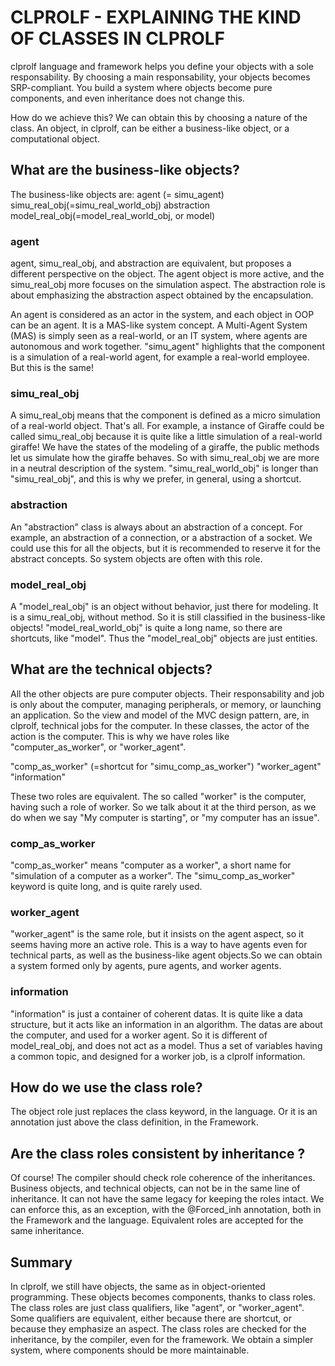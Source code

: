 # CLPROLF - EXPLAINING THE KIND OF CLASSES IN CLPROLF

clprolf language and framework helps you define your objects with a sole responsability. By choosing a main responsability, your objects becomes SRP-compliant. You build a system where objects become pure components, and even inheritance does not change this.

How do we achieve this? We can obtain this by choosing a nature of the class. An object, in clprolf, can be either a business-like object, or a computational object.

## What are the business-like objects?

The business-like objects are:
agent (= simu_agent)
simu_real_obj(=simu_real_world_obj)
abstraction
model_real_obj(=model_real_world_obj, or model)

### agent

agent, simu_real_obj, and abstraction are equivalent, but proposes a different perspective on the object.
The agent object is more active, and the simu_real_obj more focuses on the simulation aspect. The abstraction role is about emphasizing the abstraction aspect obtained by the encapsulation.

An agent is considered as an actor in the system, and each object in OOP can be an agent. It is a MAS-like system concept. A Multi-Agent System (MAS) is simply seen as a real-world, or an IT system, where agents are autonomous and work together.
"simu_agent" highlights that the component is a simulation of a real-world agent, for example a real-world employee. But this is the same!

### simu_real_obj

A simu_real_obj means that the component is defined as a micro simulation of a real-world object. That's all. For example, a instance of Giraffe could be called simu_real_obj because it is quite like a little simulation of a real-world giraffe! We have the states of the modeling of a giraffe, the public methods let us simulate how the giraffe behaves. So with simu_real_obj we are more in a neutral description of the system.
"simu_real_world_obj" is longer than "simu_real_obj", and this is why we prefer, in general, using a shortcut.

### abstraction

An "abstraction" class is always about an abstraction of a concept. For example, an abstraction of a connection, or a abstraction of a socket. We could use this for all the objects, but it is recommended to reserve it for the abstract concepts. So system objects are often with this role.

### model_real_obj

A "model_real_obj" is an object without behavior, just there for modeling. It is a simu_real_obj, without method. So it is still classified in the business-like objects! "model_real_world_obj" is quite a long name, so there are shortcuts, like "model". Thus the "model_real_obj" objects are just entities.

## What are the technical objects?

All the other objects are pure computer objects. Their responsability and job is only about the computer, managing peripherals, or memory, or launching an application.
So the view and model of the MVC design pattern, are, in clprolf, technical jobs for the computer. In these classes, the actor of the action is the computer. This is why we have roles like "computer_as_worker", or "worker_agent".

"comp_as_worker" (=shortcut for "simu_comp_as_worker")
"worker_agent"
"information"

These two roles are equivalent. The so called "worker" is the computer, having such a role of worker. So we talk about it at the third person, as we do when we say "My computer is starting", or "my computer has an issue".

### comp_as_worker

"comp_as_worker" means "computer as a worker", a short name for "simulation of a computer as a worker". The "simu_comp_as_worker" keyword is quite long, and is quite rarely used.

### worker_agent

"worker_agent" is the same role, but it insists on the agent aspect, so it seems having more an active role. This is a way to have agents even for technical parts, as well as the business-like agent objects.So we can obtain a system formed only by agents, pure agents, and worker agents.

### information

"information" is just a container of coherent datas. It is quite like a data structure, but it acts like an information in an algorithm. The datas are about the computer, and used for a worker agent. So it is different of model_real_obj, and does not act as a model. Thus a set of variables having a common topic, and designed for a worker job, is a clprolf information.

## How do we use the class role?

The object role just replaces the class keyword, in the language. Or it is an annotation just above the class definition, in the Framework.

## Are the class roles consistent by inheritance ?

Of course! The compiler should check role coherence of the inheritances. Business objects, and technical objects, can not be in the same line of inheritance. It can not have the same legacy for keeping the roles intact. We can enforce this, as an exception, with the @Forced_inh annotation, both in the Framework and the language.
Equivalent roles are accepted for the same inheritance.

## Summary

In clprolf, we still have objects, the same as in object-oriented programming. These objects becomes components, thanks to class roles. The class roles are just class qualifiers, like "agent", or "worker_agent".
Some qualifiers are equivalent, either because there are shortcut, or because they emphasize an aspect. The class roles are checked for the inheritance, by the compiler, even for the framework.
We obtain a simpler system, where components should be more maintainable.
